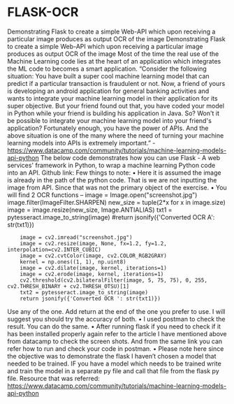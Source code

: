 # FLASK-OCR
Demonstrating Flask to create a simple Web-API which upon receiving a particular image produces as output OCR of the image
Demonstrating Flask to create a simple Web-API which upon receiving a particular image produces as output OCR of the image
Most of the time the real use of the Machine Learning code lies at the heart of an application which integrates the ML code to becomes a smart application.
“Consider the following situation:
You have built a super cool machine learning model that can predict if a particular transaction is fraudulent or not. Now, a friend of yours is developing an android application for general banking activities and wants to integrate your machine learning model in their application for its super objective.
But your friend found out that, you have coded your model in Python while your friend is building his application in Java. So? Won't it be possible to integrate your machine learning model into your friend's application?
Fortunately enough, you have the power of APIs. And the above situation is one of the many where the need of turning your machine learning models into APIs is extremely important.” - https://www.datacamp.com/community/tutorials/machine-learning-models-api-python
The below code demonstrates how you can use Flask - A web services' framework in Python, to wrap a machine learning Python code into an API.
Github link:
Few things to note:
•	Here it is assumed the image is already in the path of the python code. That is we are not inputting the image from API. Since that was not the primary object of the exercise.
•	You will find 2 OCR functions –
        image  = Image.open("screenshot.jpg")
        image.filter(ImageFilter.SHARPEN)
        new_size = tuple(2*x for x in image.size)
        image = image.resize(new_size, Image.ANTIALIAS)
        txt1 = pytesseract.image_to_string(image)
        #return jsonify({'Converted OCR A': str(txt1)})  
    
        image = cv2.imread("screenshot.jpg") 
        image = cv2.resize(image, None, fx=1.2, fy=1.2, interpolation=cv2.INTER_CUBIC)
        image = cv2.cvtColor(image, cv2.COLOR_RGB2GRAY)
        kernel = np.ones((1, 1), np.uint8)
        image = cv2.dilate(image, kernel, iterations=1)
        image = cv2.erode(image, kernel, iterations=1)
        cv2.threshold(cv2.bilateralFilter(image, 5, 75, 75), 0, 255, cv2.THRESH_BINARY + cv2.THRESH_OTSU)[1]
        txt2 = pytesseract.image_to_string(image)    
        return jsonify({'Converted OCR ': str(txt1)})
Use any of the one. Add return at the end of the one you prefer to use. I will suggest you should try the accuracy of both.
•	I used postman to check the result. You can do the same.
•	After running flask if you need to check if it has been installed properly again refer to the article I have mentioned above from datacamp to check the screen shots. And from the same link you can refer how to run and check your code in postman.
•	Please note here since the objective was to demonstrate the flask I haven’t chosen a model that needed to be trained. IF you have a model which needs to be trained write and train the model in a separate py file and call that file from the flask py file.
Resource that was referred: 
https://www.datacamp.com/community/tutorials/machine-learning-models-api-python
